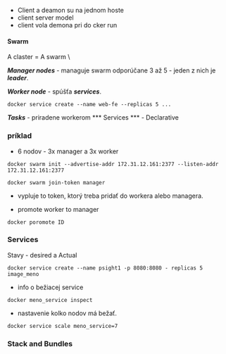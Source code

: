 



- Client a deamon su na jednom hoste 
- client server model 
- client vola demona pri do  cker run

#### Swarm
A claster = A swarm \
 
  ***Manager nodes*** - managuje swarm
  odporúčane 3 až 5 - jeden z nich je ***leader***.
  
  ***Worker node***  - spúšťa ***services***.
  
````
docker service create --name web-fe --replicas 5 ... 
````
***Tasks*** - priradene workerom 
*** Services *** - Declarative

### príklad 
- 6  nodov - 3x manager a 3x worker
````
docker swarm init --advertise-addr 172.31.12.161:2377 --listen-addr 172.31.12.161:2377
```` 

````
docker swarm join-token manager 
````
- vypluje to token, ktorý treba pridať do  workera alebo managera. 

- promote worker to manager  
````
docker poromote ID
````


### Services
Stavy - desired a Actual 

````
docker service create --name psight1 -p 8080:8080 - replicas 5 image_meno
````
- info o bežiacej service 
 ````
docker meno_service inspect
````

- nastavenie kolko nodov má bežať. 
````
docker service scale meno_service=7
````

### Stack and Bundles
